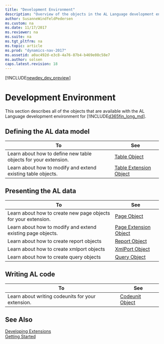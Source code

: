 ```yaml
---
title: "Development Environment"
description: "Overview of the objects in the AL Language development environment."
author: SusanneWindfeldPedersen
ms.custom: na
ms.date: 11/17/2017
ms.reviewer: na
ms.suite: na
ms.tgt_pltfrm: na
ms.topic: article
ms.prod: "dynamics-nav-2017"
ms.assetid: a0ac492d-e3c8-4a76-87b4-b469e08c58e7
ms.author: solsen
caps.latest.revision: 18
---
```


[!INCLUDE[newdev_dev_preview](includes/newdev_dev_preview.md)]

# Development Environment
This section describes all of the objects that are available with the AL Language development environment for [!INCLUDE[d365fin_long_md](includes/d365fin_long_md.md)].

## Defining the AL data model
|To | See |
|---|-----|
|Learn about how to define new table objects for your extension.|[Table Object](devenv-table-object.md)|
|Learn about how to modify and extend existing table objects. |[Table Extension Object](devenv-table-ext-object.md)|

## Presenting the AL data
|To |See |
|---|----|
|Learn about how to create new page objects for your extension.|[Page Object](devenv-page-object.md)|
|Learn about how to modify and extend existing page objects. |[Page Extension Object](devenv-page-ext-object.md)|
|Learn about how to create report objects|[Report Object](devenv-report-object.md)|
|Learn about how to create xmlport objects|[XmlPort Object](devenv-xmlport-object.md)|
|Learn about how to create query objects|[Query Object](devenv-query-object.md)|

## Writing AL code
|To |See |
|---|----|
|Learn about writing codeunits for your extension.|[Codeunit Object](devenv-codeunit-object.md)|

## See Also
[Developing Extensions](devenv-dev-overview.md)  
[Getting Started](devenv-get-started.md)   